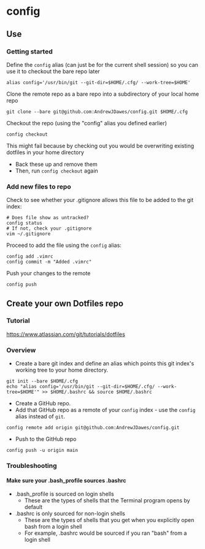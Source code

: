 # config
## Use
### Getting started
Define the `config` alias (can just be for the current shell session) so you can use it to checkout the bare repo later
```
alias config='/usr/bin/git --git-dir=$HOME/.cfg/ --work-tree=$HOME'
```
Clone the remote repo as a bare repo into a subdirectory of your local home repo
```
git clone --bare git@github.com:AndrewJDawes/config.git $HOME/.cfg
```
Checkout the repo (using the "config" alias you defined earlier)
```
config checkout
```
This might fail because by checking out you would be overwriting existing dotfiles in your home directory
- Back these up and remove them
- Then, run `config checkout` again
### Add new files to repo
Check to see whether your .gitignore allows this file to be added to the git index:
```
# Does file show as untracked?
config status
# If not, check your .gitignore
vim ~/.gitignore
```
Proceed to add the file using the `config` alias:
```
config add .vimrc
config commit -m "Added .vimrc"
```
Push your changes to the remote
```
config push
```
## Create your own Dotfiles repo
### Tutorial
https://www.atlassian.com/git/tutorials/dotfiles
### Overview
- Create a bare git index and define an alias which points this git index's working tree to your home directory.
```
git init --bare $HOME/.cfg
echo "alias config='/usr/bin/git --git-dir=$HOME/.cfg/ --work-tree=$HOME'" >> $HOME/.bashrc && source $HOME/.bashrc
```
- Create a GitHub repo.
- Add that GitHub repo as a remote of your `config` index - use the `config` alias instead of `git`.
```
config remote add origin git@github.com:AndrewJDawes/config.git
```
- Push to the GitHub repo
```
config push -u origin main
```
### Troubleshooting
#### Make sure your .bash_profile sources .bashrc
* .bash_profile is sourced on login shells
	* These are the types of shells that the Terminal program opens by default
* .bashrc is only sourced for non-login shells
	* These are the types of shells that you get when you explicitly open bash from a login shell
	* For example, .bashrc would be sourced if you ran "bash" from a login shell
